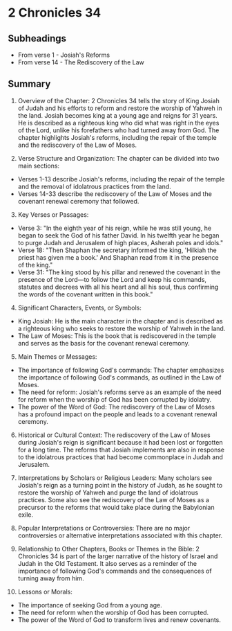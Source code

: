 # 2 Chronicles 34

## Subheadings

* From verse 1 - Josiah's Reforms
* From verse 14 - The Rediscovery of the Law

## Summary

1. Overview of the Chapter:
2 Chronicles 34 tells the story of King Josiah of Judah and his efforts to reform and restore the worship of Yahweh in the land. Josiah becomes king at a young age and reigns for 31 years. He is described as a righteous king who did what was right in the eyes of the Lord, unlike his forefathers who had turned away from God. The chapter highlights Josiah's reforms, including the repair of the temple and the rediscovery of the Law of Moses.

2. Verse Structure and Organization:
The chapter can be divided into two main sections:
- Verses 1-13 describe Josiah's reforms, including the repair of the temple and the removal of idolatrous practices from the land.
- Verses 14-33 describe the rediscovery of the Law of Moses and the covenant renewal ceremony that followed.

3. Key Verses or Passages:
- Verse 3: "In the eighth year of his reign, while he was still young, he began to seek the God of his father David. In his twelfth year he began to purge Judah and Jerusalem of high places, Asherah poles and idols."
- Verse 18: "Then Shaphan the secretary informed the king, 'Hilkiah the priest has given me a book.' And Shaphan read from it in the presence of the king."
- Verse 31: "The king stood by his pillar and renewed the covenant in the presence of the Lord—to follow the Lord and keep his commands, statutes and decrees with all his heart and all his soul, thus confirming the words of the covenant written in this book."

4. Significant Characters, Events, or Symbols:
- King Josiah: He is the main character in the chapter and is described as a righteous king who seeks to restore the worship of Yahweh in the land.
- The Law of Moses: This is the book that is rediscovered in the temple and serves as the basis for the covenant renewal ceremony.

5. Main Themes or Messages:
- The importance of following God's commands: The chapter emphasizes the importance of following God's commands, as outlined in the Law of Moses.
- The need for reform: Josiah's reforms serve as an example of the need for reform when the worship of God has been corrupted by idolatry.
- The power of the Word of God: The rediscovery of the Law of Moses has a profound impact on the people and leads to a covenant renewal ceremony.

6. Historical or Cultural Context:
The rediscovery of the Law of Moses during Josiah's reign is significant because it had been lost or forgotten for a long time. The reforms that Josiah implements are also in response to the idolatrous practices that had become commonplace in Judah and Jerusalem.

7. Interpretations by Scholars or Religious Leaders:
Many scholars see Josiah's reign as a turning point in the history of Judah, as he sought to restore the worship of Yahweh and purge the land of idolatrous practices. Some also see the rediscovery of the Law of Moses as a precursor to the reforms that would take place during the Babylonian exile.

8. Popular Interpretations or Controversies:
There are no major controversies or alternative interpretations associated with this chapter.

9. Relationship to Other Chapters, Books or Themes in the Bible:
2 Chronicles 34 is part of the larger narrative of the history of Israel and Judah in the Old Testament. It also serves as a reminder of the importance of following God's commands and the consequences of turning away from him.

10. Lessons or Morals:
- The importance of seeking God from a young age.
- The need for reform when the worship of God has been corrupted.
- The power of the Word of God to transform lives and renew covenants.